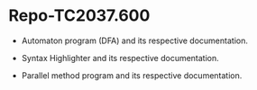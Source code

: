 # Repo-TC2037.600

- Automaton program (DFA) and its respective documentation.

- Syntax Highlighter and its respective documentation.

- Parallel method program and its respective documentation.


